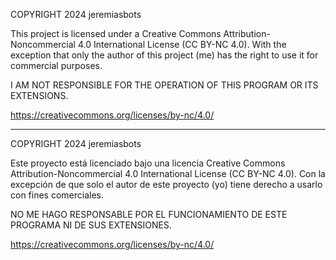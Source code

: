 COPYRIGHT 2024 jeremiasbots

This project is licensed under a Creative Commons Attribution-Noncommercial 4.0 International License (CC BY-NC 4.0). With the exception that only the author of this project (me) has the right to use it for commercial purposes.

I AM NOT RESPONSIBLE FOR THE OPERATION OF THIS PROGRAM OR ITS EXTENSIONS.

https://creativecommons.org/licenses/by-nc/4.0/

---

COPYRIGHT 2024 jeremiasbots

Este proyecto está licenciado bajo una licencia Creative Commons Attribution-Noncommercial 4.0 International License (CC BY-NC 4.0). Con la excepción de que solo el autor de este proyecto (yo) tiene derecho a usarlo con fines comerciales.

NO ME HAGO RESPONSABLE POR EL FUNCIONAMIENTO DE ESTE PROGRAMA NI DE SUS EXTENSIONES.

https://creativecommons.org/licenses/by-nc/4.0/
